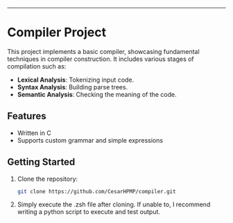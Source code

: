 
---

# Compiler Project

This project implements a basic compiler, showcasing fundamental techniques in compiler construction. It includes various stages of compilation such as:

- **Lexical Analysis**: Tokenizing input code.
- **Syntax Analysis**: Building parse trees.
- **Semantic Analysis**: Checking the meaning of the code.

## Features
- Written in C
- Supports custom grammar and simple expressions

## Getting Started
1. Clone the repository:  
   ```bash
   git clone https://github.com/CesarHPMP/compiler.git
   ```
2. Simply execute the .zsh file after cloning. If unable to, I recommend writing a python script to execute and test output.
